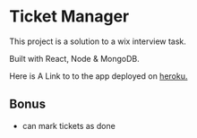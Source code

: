 # Ticket Manager

This project is a solution to a wix interview task.

Built with React, Node & MongoDB.

Here is A Link to to the app deployed on [heroku.](https://owl-ticket-manager.herokuapp.com/)

## Bonus

- can mark tickets as done
